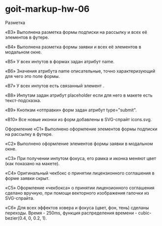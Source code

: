 # goit-markup-hw-06

Разметка

<!-- «B1» Выполнена HTML-разметка всех элементов макета.

«B2» Теги использованы согласно их семантического смысла. -->

«B3» Выполнена разметка формы подписки на рассылку и всех её элементов в футере.

«B4» Выполнена разметка формы заявки и всех её элементов в модальном окне.

«B5» У всех инпутов в формах задан атрибут name.

«B6» Значения атрибута name описательные, точно характеризующий для чего это
поле формы.

«B7» У всех инпутов есть связанный элемент <label>.

«B8» Инпутам задан атрибут placeholder если для него в макете есть
текст-подсказка.

«B9» Кнопкам «отправки» форм задан атрибут type="submit".

«B10» Все новые иконки из форм добавлены в SVG-спрайт icons.svg.

Оформление «C1» Выполнено оформление элементов формы подписки на рассылку в
футере.

«C2» Выполнено оформление элементов формы заявки в модальном окне.

«C3» При получении инпутом фокуса, его рамка и иконка меняют цвет (как показано
на макете).

«C4» Оригинальный чекбокс о принятии лицензионного соглашения в форме заявки
скрыт.

«C5» Оформление «чекбокса» о принятии лицензионного соглашения сделано вручную,
при помощи векторного изображения галочки из SVG-спрайта.

«C6» Для всех эффектов ховера и фокуса (цвет, фон, тень) сделаны переходы.
Время - 250ms, функция распределения времени - cubic-bezier(0.4, 0, 0.2, 1).
